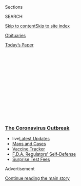 <div id="app">

<div>

<div>

<div>

<div class="NYTAppHideMasthead css-1q2w90k e1suatyy0">

<div class="section css-ui9rw0 e1suatyy2">

<div class="css-eph4ug er09x8g0">

<div class="css-6n7j50">

</div>

<span class="css-1dv1kvn">Sections</span>

<div class="css-10488qs">

<span class="css-1dv1kvn">SEARCH</span>

</div>

[Skip to content](#site-content)[Skip to site
index](#site-index)

</div>

<div id="masthead-section-label" class="css-1wr3we4 eaxe0e00">

[Obituaries](https://www.nytimes3xbfgragh.onion/section/obituaries)

</div>

<div class="css-10698na e1huz5gh0">

</div>

</div>

<div id="masthead-bar-one" class="section hasLinks css-15hmgas e1csuq9d3">

<div class="css-uqyvli e1csuq9d0">

</div>

<div class="css-1uqjmks e1csuq9d1">

</div>

<div class="css-9e9ivx">

[](https://myaccount.nytimes3xbfgragh.onion/auth/login?response_type=cookie&client_id=vi)

</div>

<div class="css-1bvtpon e1csuq9d2">

[Today’s
Paper](https://www.nytimes3xbfgragh.onion/section/todayspaper)

</div>

</div>

</div>

</div>

<div data-aria-hidden="false">

<div id="site-content" data-role="main">

<div>

<div class="css-1aor85t" style="opacity:0.000000001;z-index:-1;visibility:hidden">

<div class="css-1hqnpie">

<div class="css-epjblv">

<span class="css-17xtcya">[Obituaries](/section/obituaries)</span><span class="css-x15j1o">|</span><span class="css-fwqvlz">Cecilia
Romo, Mexican Actress with a Broad Range, Dies at
74</span>

</div>

<div class="css-k008qs">

<div class="css-1iwv8en">

<span class="css-18z7m18"></span>

<div>

</div>

</div>

<span class="css-1n6z4y">https://nyti.ms/2Rd9QiV</span>

<div class="css-1705lsu">

<div class="css-4xjgmj">

<div class="css-4skfbu" data-role="toolbar" data-aria-label="Social Media Share buttons, Save button, and Comments Panel with current comment count" data-testid="share-tools">

  - 
  - 
  - 
  - 
    
    <div class="css-6n7j50">
    
    </div>

  - 

</div>

</div>

</div>

</div>

</div>

</div>

<div class="css-13pd83m">

<div class="css-l9svim">

### [<span class="css-pa1jbp"><span class="css-1rxm0ex">The Coronavirus</span><span class="css-1rxm0ex"> Outbreak</span></span>](https://www.nytimes3xbfgragh.onion/news-event/coronavirus?name=promo-coronavirus-obits&region=TOP_BANNER&block=storyline_menu_recirc&action=click&pgtype=Article&impression_id=bc676e90-f52d-11ea-9ef0-65b6da73d0be&variant=undefined)

  - <span class="css-1qkutce"><span class="css-12clwdu">live</span>[Latest
    Updates](https://www.nytimes3xbfgragh.onion/2020/09/12/world/covid-19-coronavirus.html?name=promo-coronavirus-obits&region=TOP_BANNER&block=storyline_menu_recirc&action=click&pgtype=Article&impression_id=bc6795a0-f52d-11ea-9ef0-65b6da73d0be&variant=undefined)</span>
  - <span class="css-1qkutce">[Maps and
    Cases](https://www.nytimes3xbfgragh.onion/interactive/2020/us/coronavirus-us-cases.html?name=promo-coronavirus-obits&region=TOP_BANNER&block=storyline_menu_recirc&action=click&pgtype=Article&impression_id=bc6795a1-f52d-11ea-9ef0-65b6da73d0be&variant=undefined)</span>
  - <span class="css-1qkutce">[Vaccine
    Tracker](https://www.nytimes3xbfgragh.onion/interactive/2020/science/coronavirus-vaccine-tracker.html?name=promo-coronavirus-obits&region=TOP_BANNER&block=storyline_menu_recirc&action=click&pgtype=Article&impression_id=bc6795a2-f52d-11ea-9ef0-65b6da73d0be&variant=undefined)</span>
  - <span class="css-1qkutce">[F.D.A. Regulators’
    Self-Defense](https://www.nytimes3xbfgragh.onion/2020/09/10/us/politics/fda-coronavirus-vaccine.html?name=promo-coronavirus-obits&region=TOP_BANNER&block=storyline_menu_recirc&action=click&pgtype=Article&impression_id=bc6795a3-f52d-11ea-9ef0-65b6da73d0be&variant=undefined)</span>
  - <span class="css-1qkutce">[Surprise Test
    Fees](https://www.nytimes3xbfgragh.onion/2020/09/09/upshot/coronavirus-surprise-test-fees.html?name=promo-coronavirus-obits&region=TOP_BANNER&block=storyline_menu_recirc&action=click&pgtype=Article&impression_id=bc6795a4-f52d-11ea-9ef0-65b6da73d0be&variant=undefined)</span>

</div>

</div>

<div id="top-wrapper" class="css-1sy8kpn">

<div id="top-slug" class="css-l9onyx">

Advertisement

</div>

[Continue reading the main
story](#after-top)

<div class="ad top-wrapper" style="text-align:center;height:100%;display:block;min-height:250px">

<div id="top" class="place-ad" data-position="top" data-size-key="top">

</div>

</div>

<div id="after-top">

</div>

</div>

<div>

<div id="sponsor-wrapper" class="css-1hyfx7x">

<div id="sponsor-slug" class="css-19vbshk">

Supported by

</div>

[Continue reading the main
story](#after-sponsor)

<div id="sponsor" class="ad sponsor-wrapper" style="text-align:center;height:100%;display:block">

</div>

<div id="after-sponsor">

</div>

</div>

<div class="css-186x18t">

Those We’ve Lost

</div>

<div class="css-1vkm6nb ehdk2mb0">

# Cecilia Romo, Mexican Actress with a Broad Range, Dies at 74

</div>

She played rebellious types, witches and nuns, and had a gift for
comedy. She died of the coronavirus.

<div class="css-79elbk" data-testid="photoviewer-wrapper">

<div class="css-z3e15g" data-testid="photoviewer-wrapper-hidden">

</div>

<div class="css-1a48zt4 ehw59r15" data-testid="photoviewer-children">

![<span class="css-16f3y1r e13ogyst0" data-aria-hidden="true">Cecilia
Romo was a star of Mexican telenovelas, and a versatile actress on stage
and screen. She played Doña Laurita in the 2010 stage comedy ”La Güera
Rodríguez.” </span><span class="css-cnj6d5 e1z0qqy90" itemprop="copyrightHolder"><span class="css-1ly73wi e1tej78p0">Credit...</span><span><span>Jorge
Astorga</span></span></span>](https://static01.graylady3jvrrxbe.onion/images/2020/09/04/obituaries/04Romo2/merlin_176545602_cdbf7ebb-cda0-4166-a699-a34a5616e509-articleLarge.jpg?quality=75&auto=webp&disable=upscale)

</div>

</div>

<div class="css-18e8msd">

<div class="css-vp77d3 epjyd6m0">

<div class="css-1baulvz">

By <span class="css-1baulvz last-byline" itemprop="name">Maya
Averbuch</span>

</div>

</div>

  - 
    
    <div class="css-ld3wwf e16638kd2">
    
    Sept. 8,
    2020
    
    </div>

  - 
    
    <div class="css-4xjgmj">
    
    <div class="css-d8bdto" data-role="toolbar" data-aria-label="Social Media Share buttons, Save button, and Comments Panel with current comment count" data-testid="share-tools">
    
      - 
      - 
      - 
      - 
        
        <div class="css-6n7j50">
        
        </div>
    
      - 
    
    </div>
    
    </div>

</div>

</div>

<div class="section meteredContent css-1r7ky0e" name="articleBody" itemprop="articleBody">

<div class="css-1fanzo5 StoryBodyCompanionColumn">

<div class="css-53u6y8">

*This obituary is part of a series about people who have died in the
coronavirus pandemic. Read about others*
[*here*](https://www.nytimes3xbfgragh.onion/interactive/2020/obituaries/people-died-coronavirus-obituaries.html)*.*

Cecilia Romo turned to acting too late in life to become a damsel of
Mexican cinema. A former member of Mexico’s national basketball team,
she was 38 when she signed on as an extra in her first movie, David
Lynch’s
[“Dune”](https://www.nytimes3xbfgragh.onion/1983/09/04/movies/the-world-of-dune-is-filmed-in-mexico.html)
(1984), which was filmed in Mexico. She went on to a television, movie
and theater career portraying a broad range of characters, including a
malevolent nurse, a sneaky witch and an assortment of nuns.

“I’ve played all the nuns in the world: mother superior, the kitchen
nun, the garden nun. All of them\! In comedies, dramas, theater,
musicals,” Ms. Romo said in a 2012 interview on the program “[Momentos
de Telenovela](https://www.youtube.com/watch?v=DKN38WobMtE)” on Televisa
San Luis Potosí. Her characters were often rebellious, like she was in
life, colleagues said, and she had a gift for comedy.

</div>

</div>

<div class="css-1fanzo5 StoryBodyCompanionColumn">

<div class="css-53u6y8">

Towering several inches above the divas of her generation, she was an
unconventional screen presence who became beloved by television viewers
across Latin America in the 1990s.

</div>

</div>

<div>

</div>

<div class="css-1fanzo5 StoryBodyCompanionColumn">

<div class="css-53u6y8">

Ms. Romo died on Aug. 30 in Mexico City, five months after she filmed
her last show. She was 74. The cause was complications of Covid-19, her
daughter, Claudia Romo Edelman, said.

Ms. Romo was known for her slapstick talents in television shows like
“De Pocas Pocas Pulgas” (“Of Few, Few Fleas”), where she appeared in a
doctor’s office with a syringe the size of a hunting rifle, and for her
facial expressions, like the suspicious looks she cast in “Prófugas del
Destino” (“Running from Destiny”), where she played a mother superior
who discovers that the women under her watch are fugitives in stolen
robes.

“She played a lot of villains, but the roles that she was most known for
were playful and cheeky, because she was like that,” said Mayra Rojas,
an actress who performed with her. Ms. Romo often appeared in more edgy
telenovelas, the kind that did not end happily, her daughter said.

Ms. Romo was born on Dec. 5, 1945, in Mexico City. Her father, Luis Romo
Maconde, owned pharmacies and laboratories; her mother, Cecilia
Santillan de Romo, was a high school teacher.

</div>

</div>

<div class="css-1fanzo5 StoryBodyCompanionColumn">

<div class="css-53u6y8">

Ms. Romo played on the national women’s basketball team in the mid-1960s
before attending the National Autonomous University of Mexico,
graduating in 1978. She had stints as an economist for the government
and a manager for models in advertisements.

When a call came in to her agency for extras for “Dune,” she signed
herself up. That got her hooked on acting. Next came a small part in the
1985 movie “Los Náufragos del Liguria,” about shipwreck survivors; her
television career took off soon after.

She also did theater. She had roles in more than 30 productions,
including in Spanish-language versions of “La Cage aux Folles,” “Mame”
and “Hello, Dolly\!” in Mexico City and on tour.

Ms. Romo’s marriages to Raul Domingo González Soto, a civil engineer,
and Alfonso Ravelo, a musician, ended in divorce. In addition to her
daughter, she is survived by her husband, Guillermo Coelho, a film
editor; a son, Luis Roberto Ravelo Romo; and two grandchildren. Two of
her children, Adriana González Romo and Raúl González Romo, died of a
genetic disorder as toddlers.

In her last TV series, “Como Tú No Hay 2” (“Nobody Like You”), Ms. Romo
surprised the crew by whistling like a truck driver to gain the other
actors’ attention. She made the whistle a signature of her character, a
brash healer in a local market.

“She was such a happy person, and a stupendous actress,” said Henry
Zakka, a fellow actor, “so she made the rest of us
happier.”

</div>

</div>

</div>

<div>

</div>

<div>

</div>

<div id="NYT_BELOW_MAIN_CONTENT_REGION">

<div>

<div id="covid-obits-article-embed" class="section css-l08pwh interactive-content interactive-size-medium">

<div class="css-17ih8de interactive-body">

<div class="g-obits-embed" data-preview-slug="2020-04-03-covid-obits">

[](https://www.nytimes3xbfgragh.onion/interactive/2020/obituaries/people-died-coronavirus-obituaries.html?action=click&pgtype=Article&state=default&region=BELOW_MAIN_CONTENT&context=covid_obits_promo)

<div class="g-hed-summ">

# Those We’ve Lost

The coronavirus pandemic has taken an incalculable death toll. This
series is designed to put names and faces to the numbers.

<span>Read
more</span>

</div>

<div class="g-obits-embed-wrap">

<div id="felicia-campbell" class="g-obit">

<div class="g-flex-wrapper-image">

<div class="g-image g-asset-inner">

![](https://static01.graylady3jvrrxbe.onion/images/2020/09/09/obituaries/09Campbell/09Campbell-square640.jpg)

</div>

</div>

<div class="g-flex-wrapper-text">

# Felicia Campbell

<div class="g-meta">

<span>d. Las Vegas</span>

</div>

<div class="g-summ">

Professor at
U.N.L.V.

</div>

</div>

</div>

<div id="marcia-sasser-" class="g-obit">

<div class="g-flex-wrapper-image">

<div class="g-image g-asset-inner">

![](https://static01.graylady3jvrrxbe.onion/images/2020/09/09/obituaries/09Sasser/merlin_176775819_15187f34-ab07-453b-8c4f-8681a9a2a9a3-square640.jpg)

</div>

</div>

<div class="g-flex-wrapper-text">

# Marcia Sasser

<div class="g-meta">

<span>d. Atlanta</span>

</div>

<div class="g-summ">

Legal secretary unbowed by
pain

</div>

</div>

</div>

<div id="cecilia-romo" class="g-obit">

<div class="g-flex-wrapper-image">

<div class="g-image g-asset-inner">

![](https://static01.graylady3jvrrxbe.onion/images/2020/09/04/obituaries/04Romo2/04Romo2-square640.jpg)

</div>

</div>

<div class="g-flex-wrapper-text">

# Cecilia Romo

<div class="g-meta">

<span>d. Mexico City</span>

</div>

<div class="g-summ">

Mexican
actress

</div>

</div>

</div>

<div id="neelanshu-shukla" class="g-obit">

<div class="g-flex-wrapper-image">

<div class="g-image g-asset-inner">

![](https://static01.graylady3jvrrxbe.onion/images/2020/09/09/obituaries/07Shukla/07Shukla-square640.jpg)

</div>

</div>

<div class="g-flex-wrapper-text">

# Neelanshu Shukla

<div class="g-meta">

<span>d. Kanpur, India</span>

</div>

<div class="g-summ">

Indian television
journalist

</div>

</div>

</div>

<div id="conny-nxumalo" class="g-obit">

<div class="g-flex-wrapper-image">

<div class="g-image g-asset-inner">

![](https://static01.graylady3jvrrxbe.onion/images/2020/09/09/obituaries/03Nxumalo/03Nxumalo-square640.jpg)

</div>

</div>

<div class="g-flex-wrapper-text">

# Conny Nxumalo

<div class="g-meta">

<span>d. Pretoria, South Africa</span>

</div>

<div class="g-summ">

South African social welfare
official

</div>

</div>

</div>

<div id="angela-russell-" class="g-obit">

<div class="g-flex-wrapper-image">

<div class="g-image g-asset-inner">

![](https://static01.graylady3jvrrxbe.onion/images/2020/09/09/obituaries/03Russell/03Russell-square640.jpg)

</div>

</div>

<div class="g-flex-wrapper-text">

# Angela Russell

<div class="g-meta">

<span>d. Paoli, Pa.</span>

</div>

<div class="g-summ">

Miracle survivor

</div>

</div>

</div>

</div>

</div>

</div>

</div>

</div>

</div>

<div>

</div>

<div>

<div id="bottom-wrapper" class="css-1ede5it">

<div id="bottom-slug" class="css-l9onyx">

Advertisement

</div>

[Continue reading the main
story](#after-bottom)

<div id="bottom" class="ad bottom-wrapper" style="text-align:center;height:100%;display:block;min-height:90px">

</div>

<div id="after-bottom">

</div>

</div>

</div>

</div>

</div>

## Site Index

<div>

</div>

## Site Information Navigation

  - [© <span>2020</span> <span>The New York Times
    Company</span>](https://help.nytimes3xbfgragh.onion/hc/en-us/articles/115014792127-Copyright-notice)

<!-- end list -->

  - [NYTCo](https://www.nytco.com/)
  - [Contact
    Us](https://help.nytimes3xbfgragh.onion/hc/en-us/articles/115015385887-Contact-Us)
  - [Work with us](https://www.nytco.com/careers/)
  - [Advertise](https://nytmediakit.com/)
  - [T Brand Studio](http://www.tbrandstudio.com/)
  - [Your Ad
    Choices](https://www.nytimes3xbfgragh.onion/privacy/cookie-policy#how-do-i-manage-trackers)
  - [Privacy](https://www.nytimes3xbfgragh.onion/privacy)
  - [Terms of
    Service](https://help.nytimes3xbfgragh.onion/hc/en-us/articles/115014893428-Terms-of-service)
  - [Terms of
    Sale](https://help.nytimes3xbfgragh.onion/hc/en-us/articles/115014893968-Terms-of-sale)
  - [Site
    Map](https://spiderbites.nytimes3xbfgragh.onion)
  - [Help](https://help.nytimes3xbfgragh.onion/hc/en-us)
  - [Subscriptions](https://www.nytimes3xbfgragh.onion/subscription?campaignId=37WXW)

</div>

</div>

</div>

</div>
